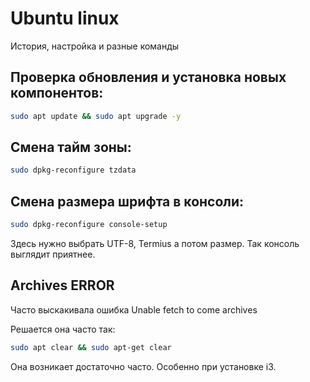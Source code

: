 # Ubuntu linux

История, настройка и разные команды

## Проверка обновления и установка новых компонентов:

~~~bash
sudo apt update && sudo apt upgrade -y
~~~



## Смена тайм зоны:

~~~bash
sudo dpkg-reconfigure tzdata
~~~



## Смена размера шрифта в консоли:

~~~bash
sudo dpkg-reconfigure console-setup
~~~

Здесь нужно выбрать UTF-8,  Termius а потом размер. Так консоль выглядит приятнее.



## Archives ERROR

Часто выскакивала ошибка Unable fetch to come archives 

Решается она часто так:

~~~ bash
sudo apt clear && sudo apt-get clear
~~~

Она возникает достаточно часто. Особенно при установке i3. 